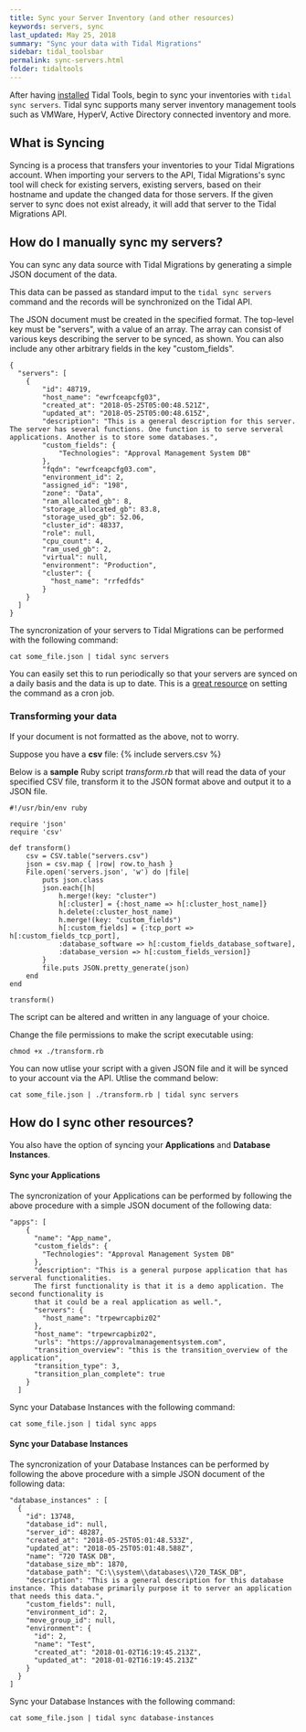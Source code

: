 ```yaml
---
title: Sync your Server Inventory (and other resources)
keywords: servers, sync
last_updated: May 25, 2018
summary: "Sync your data with Tidal Migrations"
sidebar: tidal_toolsbar
permalink: sync-servers.html
folder: tidaltools
---
```


After having [installed](tidal-tools.html#install) Tidal Tools, begin to sync your inventories with `tidal sync servers`. Tidal sync supports many server inventory management tools such as 
VMWare, HyperV, Active Directory connected inventory and more.

## What is Syncing

Syncing is a process that transfers your inventories to your Tidal Migrations account.
When importing your servers to the API, Tidal Migrations's sync tool will check for existing servers, existing servers, based on their hostname
and update the changed data for those servers.
If the given server to sync does not exist already, it will add that server to the Tidal Migrations API.


## How do I manually sync my servers?

You can sync any data source with Tidal Migrations by generating a simple JSON document of the data.

This data can be passed as standard imput to the `tidal sync servers` command and the records will be
synchronized on the Tidal API.


The JSON document must be created in the specified format. The top-level key must be "servers",
with a value of an array. The array can consist of various keys describing the server to be synced, as shown.
You can also include any other arbitrary fields in the key "custom_fields".

```
{
  "servers": [
    {
        "id": 48719,
        "host_name": "ewrfceapcfg03",
        "created_at": "2018-05-25T05:00:48.521Z",
        "updated_at": "2018-05-25T05:00:48.615Z",
        "description": "This is a general description for this server. The server has several functions. One function is to serve serveral applications. Another is to store some databases.",
        "custom_fields": {
            "Technologies": "Approval Management System DB"
        },
        "fqdn": "ewrfceapcfg03.com",
        "environment_id": 2,
        "assigned_id": "198",
        "zone": "Data",
        "ram_allocated_gb": 8,
        "storage_allocated_gb": 83.8,
        "storage_used_gb": 52.06,
        "cluster_id": 48337,
        "role": null,
        "cpu_count": 4,
        "ram_used_gb": 2,
        "virtual": null,
        "environment": "Production",
        "cluster": {
          "host_name": "rrfedfds"
        }
    }
  ]
}

```
The syncronization of your servers to Tidal Migrations can be performed with the following command:

`` cat some_file.json | tidal sync servers ``


You can easily set this to run periodically so that your servers are synced on a daily basis and the data is up to date.
This is a [great resource](https://www.digitalocean.com/community/tutorials/how-to-use-cron-to-automate-tasks-on-a-vps)
on setting the command as a cron job.

### Transforming your data

If your document is not formatted as the above, not to worry. 

Suppose you have a **csv** file: {% include servers.csv %}


Below is a **sample** Ruby script _transform.rb_ that will read the data
of your specified CSV file, transform it to the JSON format above and output it to a JSON file.

```
#!/usr/bin/env ruby

require 'json'
require 'csv'

def transform()
    csv = CSV.table("servers.csv")
    json = csv.map { |row| row.to_hash }
    File.open('servers.json', 'w') do |file|
        puts json.class
        json.each{|h| 
            h.merge!(key: "cluster")
            h[:cluster] = {:host_name => h[:cluster_host_name]}
            h.delete(:cluster_host_name)
            h.merge!(key: "custom_fields")
            h[:custom_fields] = {:tcp_port => h[:custom_fields_tcp_port],
            :database_software => h[:custom_fields_database_software],
            :database_version => h[:custom_fields_version]}
        }
        file.puts JSON.pretty_generate(json)
    end
end

transform()
```

The script can be altered and written in any language of your choice.

Change the file permissions to make the script executable using:

``` chmod +x ./transform.rb ```

You can now utlise your script with a given JSON file and it will be synced to your account via the API. Utlise the command below:

``` cat some_file.json | ./transform.rb | tidal sync servers ```

## How do I sync other resources?

You also have the option of syncing your **Applications** and **Database Instances**.

#### Sync your Applications

The syncronization of your Applications can be performed by following the above procedure with a simple JSON document of the following data:

```
"apps": [
    {
      "name": "App_name",
      "custom_fields": {
        "Technologies": "Approval Management System DB"
      },
      "description": "This is a general purpose application that has serveral functionalities. 
      The first functionality is that it is a demo application. The second functionality is 
      that it could be a real application as well.",
      "servers": {
        "host_name": "trpewrcapbiz02"
      },
      "host_name": "trpewrcapbiz02",
      "urls": "https://approvalmanagementsystem.com",
      "transition_overview": "this is the transition_overview of the application",
      "transition_type": 3,
      "transition_plan_complete": true
    }
  ]
```
Sync your Database Instances with the following command:

`` cat some_file.json | tidal sync apps ``

#### Sync your Database Instances

The syncronization of your Database Instances can be performed by following the above procedure with a simple JSON document of the following data:
```
"database_instances" : [
  {
    "id": 13748,
    "database_id": null,
    "server_id": 48287,
    "created_at": "2018-05-25T05:01:48.533Z",
    "updated_at": "2018-05-25T05:01:48.588Z",
    "name": "720 TASK DB",
    "database_size_mb": 1870,
    "database_path": "C:\\system\\databases\\720_TASK_DB",
    "description": "This is a general description for this database instance. This database primarily purpose it to server an application that needs this data.",
    "custom_fields": null,
    "environment_id": 2,
    "move_group_id": null,
    "environment": {
      "id": 2,
      "name": "Test",
      "created_at": "2018-01-02T16:19:45.213Z",
      "updated_at": "2018-01-02T16:19:45.213Z"
    }
  }
]
```

Sync your Database Instances with the following command:

`` cat some_file.json | tidal sync database-instances ``